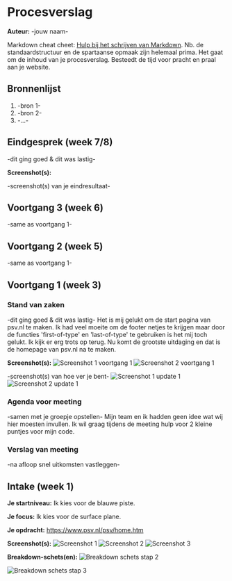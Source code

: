 # Procesverslag
**Auteur:** -jouw naam-

Markdown cheat cheet: [Hulp bij het schrijven van Markdown](https://github.com/adam-p/markdown-here/wiki/Markdown-Cheatsheet). Nb. de standaardstructuur en de spartaanse opmaak zijn helemaal prima. Het gaat om de inhoud van je procesverslag. Besteedt de tijd voor pracht en praal aan je website.



## Bronnenlijst
1. -bron 1-
2. -bron 2-
3. -...-



## Eindgesprek (week 7/8)

-dit ging goed & dit was lastig-

**Screenshot(s):**

-screenshot(s) van je eindresultaat-



## Voortgang 3 (week 6)

-same as voortgang 1-



## Voortgang 2 (week 5)

-same as voortgang 1-



## Voortgang 1 (week 3)

### Stand van zaken

-dit ging goed & dit was lastig-
Het is mij gelukt om de start pagina van psv.nl te maken. Ik had veel moeite om de footer netjes te krijgen maar door de functies 'first-of-type' en 'last-of-type' te gebruiken is het mij toch gelukt. Ik kijk er erg trots op terug. Nu komt de grootste uitdaging en dat is de homepage van psv.nl na te maken.

**Screenshot(s):**
![Screenshot 1 voortgang 1](images/screenshot1voortgang1.png)
![Screenshot 2 voortgang 1](images/screenshot2voortgang1.png) 


-screenshot(s) van hoe ver je bent-
![Screenshot 1 update 1](images/screenshot1update1.png) 
![Screenshot 2 update 1](images/screenshot2update1.png) 

### Agenda voor meeting

-samen met je groepje opstellen-
Mijn team en ik hadden geen idee wat wij hier moesten invullen. Ik wil graag tijdens de meeting hulp voor 2 kleine puntjes voor mijn code.

### Verslag van meeting

-na afloop snel uitkomsten vastleggen-



## Intake (week 1)

**Je startniveau:** Ik kies voor de blauwe piste.

**Je focus:** Ik kies voor de surface plane.

**Je opdracht:** https://www.psv.nl/psv/home.htm

**Screenshot(s):** 
![Screenshot 1](images/screenshot1.png)
![Screenshot 2](images/screenshot2.png) 
![Screenshot 3](images/screenshot3.png)

**Breakdown-schets(en):**
![Breakdown schets stap 2](images/breakdown_schets_stap2.png)

![Breakdown schets stap 3](images/breakdown_schets_stap3.png)